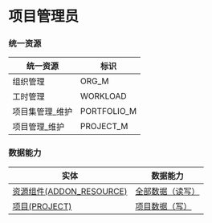 # 项目管理员 <!-- {docsify-ignore-all} -->



### 统一资源

|统一资源|标识|
|---|---|
|组织管理|ORG_M|
|工时管理|WORKLOAD|
|项目集管理_维护|PORTFOLIO_M|
|项目管理_维护|PROJECT_M|



### 数据能力

|实体|数据能力|
|---|---|
|[资源组件(ADDON_RESOURCE)](module/Base/addon_resource)|<a href ="#/module/Base/addon_resource#addon_resource-all_rw">全部数据（读写）</a>|
|[项目(PROJECT)](module/ProjMgmt/project)|<a href ="#/module/ProjMgmt/project#project-all_w">项目数据（写）</a>|



